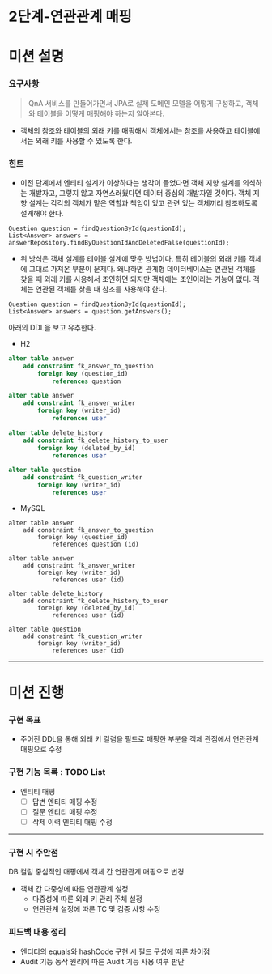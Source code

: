 2단계-연관관계 매핑
===
# 미션 설명
### 요구사항
> QnA 서비스를 만들어가면서 JPA로 실제 도메인 모델을 어떻게 구성하고, 객체와 테이블을 어떻게 매핑해야 하는지 알아본다.
- 객체의 참조와 테이블의 외래 키를 매핑해서 객체에서는 참조를 사용하고 테이블에서는 외래 키를 사용할 수 있도록 한다.

### 힌트
- 이전 단계에서 엔티티 설계가 이상하다는 생각이 들었다면 객체 지향 설계를 의식하는 개발자고, 그렇지 않고 자연스러웠다면 데이터 중심의 개발자일 것이다. 객체 지향 설계는 각각의 객체가 맡은 역할과 책임이 있고 관련 있는 객체끼리 참조하도록 설계해야 한다.
```
Question question = findQuestionById(questionId);
List<Answer> answers = answerRepository.findByQuestionIdAndDeletedFalse(questionId);
```
- 위 방식은 객체 설계를 테이블 설계에 맞춘 방법이다. 특히 테이블의 외래 키를 객체에 그대로 가져온 부분이 문제다. 왜냐하면 관계형 데이터베이스는 연관된 객체를 찾을 때 외래 키를 사용해서 조인하면 되지만 객체에는 조인이라는 기능이 없다. 객체는 연관된 객체를 찾을 때 참조를 사용해야 한다.
```properties
Question question = findQuestionById(questionId);
List<Answer> answers = question.getAnswers();
```

아래의 DDL을 보고 유추한다.
- H2
```sql
alter table answer
    add constraint fk_answer_to_question
        foreign key (question_id)
            references question

alter table answer
    add constraint fk_answer_writer
        foreign key (writer_id)
            references user

alter table delete_history
    add constraint fk_delete_history_to_user
        foreign key (deleted_by_id)
            references user

alter table question
    add constraint fk_question_writer
        foreign key (writer_id)
            references user
```
- MySQL
```
alter table answer
    add constraint fk_answer_to_question
        foreign key (question_id)
            references question (id)

alter table answer
    add constraint fk_answer_writer
        foreign key (writer_id)
            references user (id)

alter table delete_history
    add constraint fk_delete_history_to_user
        foreign key (deleted_by_id)
            references user (id)

alter table question
    add constraint fk_question_writer
        foreign key (writer_id)
            references user (id)
```

---
# 미션 진행

### 구현 목표
- 주어진 DDL을 통해 외래 키 컬럼을 필드로 매핑한 부분을 객체 관점에서 연관관계 매핑으로 수정

### 구현 기능 목록 : TODO List
- 엔티티 매핑
  - [ ] 답변 엔티티 매핑 수정
  - [ ] 질문 엔티티 매핑 수정
  - [ ] 삭제 이력 엔티티 매핑 수정

---
### 구현 시 주안점
DB 컬럼 중심적인 매핑에서 객체 간 연관관계 매핑으로 변경
- 객체 간 다중성에 따른 연관관계 설정
  - 다중성에 따른 외래 키 관리 주체 설정
  - 연관관계 설정에 따른 TC 및 검증 사항 수정

### 피드백 내용 정리
- 엔티티의 equals와 hashCode 구현 시 필드 구성에 따른 차이점
- Audit 기능 동작 원리에 따른 Audit 기능 사용 여부 판단
